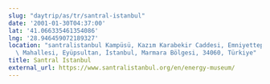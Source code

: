 ```yaml
---
slug: "daytrip/as/tr/santral-istanbul"
date: '2001-01-30T04:37:00'
lat: '41.066335461354086'
lng: '28.946459072189327'
location: "santralistanbul Kampüsü, Kazım Karabekir Caddesi, Emniyettepe\
  \ Mahallesi, Eyüpsultan, İstanbul, Marmara Bölgesi, 34060, Türkiye"
title: Santral Istanbul
external_url: https://www.santralistanbul.org/en/energy-museum/
---
```



